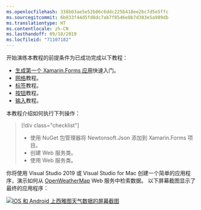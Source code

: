 ```yaml
---
ms.openlocfilehash: 338b03ae5e52b06c6ddc225b418ee2bc7d5e5ffc
ms.sourcegitcommit: 6b833f44d5fd8dc7ab7f8546e8b7d383e5a989db
ms.translationtype: HT
ms.contentlocale: zh-CN
ms.lasthandoff: 09/18/2019
ms.locfileid: "71107182"
---
```

开始演练本教程的前提条件为已成功完成以下教程：

- [生成第一个 Xamarin.Forms 应用](~/get-started/first-app/index.md)快速入门。
- [网格](~/get-started/tutorials/grid/index.yml)教程。
- [标签](~/get-started/tutorials/label/index.yml)教程。
- [按钮](~/get-started/tutorials/button/index.yml)教程。
- [输入](~/get-started/tutorials/entry/index.yml)教程。

本教程介绍如何执行下列操作：

> [!div class="checklist"]
>
> - 使用 NuGet 包管理器将 Newtonsoft.Json 添加到 Xamarin.Forms 项目。
> - 创建 Web 服务类。
> - 使用 Web 服务类。

你将使用 Visual Studio 2019 或 Visual Studio for Mac 创建一个简单的应用程序，演示如何从 [OpenWeatherMap](https://openweathermap.org/) Web 服务中检索数据。 以下屏幕截图显示了最终的应用程序：

[![IOS 和 Android 上西雅图天气数据的屏幕截图](../images/consume-web-service.png "西雅图天气数据")](../images/consume-web-service-large.png#lightbox "Seattle weather data")
